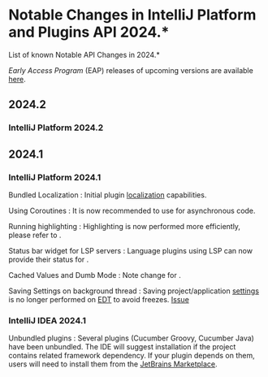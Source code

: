 <!-- Copyright 2000-2024 JetBrains s.r.o. and contributors. Use of this source code is governed by the Apache 2.0 license. -->

# Notable Changes in IntelliJ Platform and Plugins API 2024.*

<link-summary>List of known Notable API Changes in 2024.*</link-summary>

_Early Access Program_ (EAP) releases of upcoming versions are available [here](https://eap.jetbrains.com).

<include from="snippets.md" element-id="gradlePluginVersion"/>

## 2024.2

### IntelliJ Platform 2024.2


## 2024.1

### IntelliJ Platform 2024.1

Bundled Localization
: Initial plugin [localization](providing_translations.md#translated-elements) capabilities.

Using Coroutines
: It is now recommended to use [](kotlin_coroutines.md) for asynchronous code.

Running highlighting
: Highlighting is now performed more efficiently, please refer to [](syntax_highlighting_and_error_highlighting.md#order-of-running-highlighting).

Status bar widget for LSP servers
: Language plugins using LSP can now provide their status for [](language_server_protocol.md#status-bar-integration).

Cached Values and Dumb Mode
: Note change for [](psi_performance.md#projectRootManagerDependency).

Saving Settings on background thread
: Saving project/application [settings](settings.md) is no longer performed on [EDT](general_threading_rules.md) to avoid freezes. [Issue](https://youtrack.jetbrains.com/issue/IJPL-127/Save-project-application-settings-on-background-thread)

### IntelliJ IDEA 2024.1

Unbundled plugins
: Several plugins (Cucumber Groovy, Cucumber Java) have been unbundled. The IDE will suggest installation if the project contains related framework dependency. If your plugin depends on them, users will need to install them from the [JetBrains Marketplace](https://plugins.jetbrains.com).
